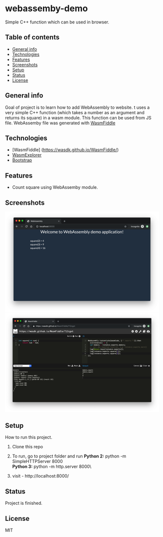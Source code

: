 # webassemby-demo
Simple C++ function which can be used in browser.

## Table of contents
* [General info](#general-info)
* [Technologies](#technologies)
* [Features](#features)
* [Screenshots](#screenshots)
* [Setup](#setup)
* [Status](#status)
* [License](#license)

## General info
Goal of project is to learn how to add WebAssembly to website. t uses a very simple C++ function (which takes a number as an argument and returns its square) in a wasm module. This function can be used from JS file.
WebAssemby file was generated with [WasmFiddle](https://wasdk.github.io/WasmFiddle/)

## Technologies
* [WasmFiddle] (https://wasdk.github.io/WasmFiddle/)
* [WasmExplorer](https://mbebenita.github.io/WasmExplorer/)
* [Bootstrap](https://getbootstrap.com/)

## Features
* Count square using WebAssemby module.

## Screenshots
![Example screenshot](./doc/screen1.png)
![WasmFiddle](./doc/screen2.png)

## Setup
How to run this project.

1. Clone this repo

2. To run, go to project folder and run
**Python 2:** python -m SimpleHTTPServer 8000\
**Python 3:** python -m http.server 8000\

3. visit - http://localhost:8000/


## Status
Project is finished.

## License
MIT
